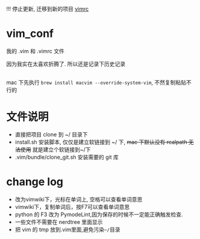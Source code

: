 !!! 停止更新, 迁移到新的项目 [vimrc](https://github.com/bigzhu/vimrc)
# vim_conf
我的 .vim 和 .vimrc 文件

因为我实在太喜欢折腾了. 所以还是记录下历史记录

##
mac 下先执行 `brew install macvim --override-system-vim`, 不然复制粘贴不行的

# 文件说明
- 直接把项目 clone 到 ~/ 目录下 
- install.sh 安装脚本, 仅仅是建立软链接到 ~/ 下, ~~mac 下默认没有 realpath 无法使用~~ 就是建立个软链接到~/下
- .vim/bundle/clone_git.sh 安装需要的 git 库

# change log
* 改为vimwiki下，光标在单词上, 空格可以查看单词意思
* vimwiki下，复制单词后，按F7可以查看单词意思
* python 的 F3 改为 PymodeLint,因为保存的时候不一定能正确触发检查.
* 一些文件不需要在 nerdtree 里面显示
* 把 vim 的 tmp 放到.vim里面,避免污染`~/`目录
